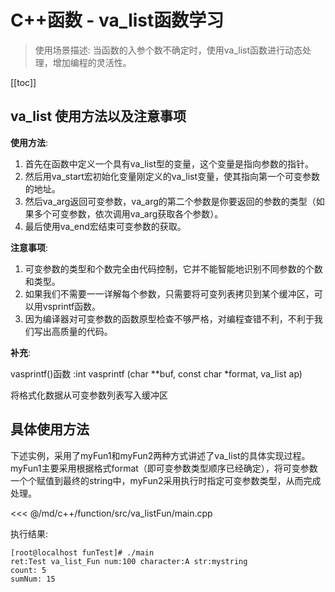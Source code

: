 # C++函数 - va_list函数学习

> 使用场景描述: 当函数的入参个数不确定时，使用va_list函数进行动态处理，增加编程的灵活性。

[[toc]]

## va_list 使用方法以及注意事项

**使用方法**: 
1. 首先在函数中定义一个具有va_list型的变量，这个变量是指向参数的指针。
2. 然后用va_start宏初始化变量刚定义的va_list变量，使其指向第一个可变参数的地址。
3. 然后va_arg返回可变参数，va_arg的第二个参数是你要返回的参数的类型（如果多个可变参数，依次调用va_arg获取各个参数）。
4. 最后使用va_end宏结束可变参数的获取。


**注意事项**: 
1. 可变参数的类型和个数完全由代码控制，它并不能智能地识别不同参数的个数和类型。
2. 如果我们不需要一一详解每个参数，只需要将可变列表拷贝到某个缓冲区，可以用vsprintf函数。
3. 因为编译器对可变参数的函数原型检查不够严格，对编程查错不利，不利于我们写出高质量的代码。

**补充**: 

vasprintf()函数 :int vasprintf (char **buf, const char *format, va_list ap)

将格式化数据从可变参数列表写入缓冲区

## 具体使用方法

下述实例，采用了myFun1和myFun2两种方式讲述了va_list的具体实现过程。myFun1主要采用根据格式format（即可变参数类型顺序已经确定），将可变参数一个个赋值到最终的string中，myFun2采用执行时指定可变参数类型，从而完成处理。

<<< @/md/c++/function/src/va_listFun/main.cpp

执行结果: 
```
[root@localhost funTest]# ./main
ret:Test va_list_Fun num:100 character:A str:mystring
count: 5
sumNum: 15
```
